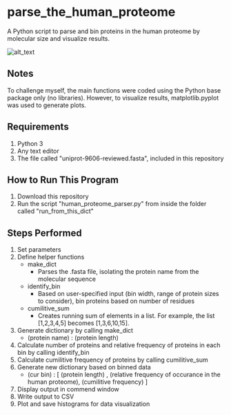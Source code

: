 # parse_the_human_proteome
A Python script to parse and bin proteins in the human proteome by molecular size and visualize results.

![alt_text](https://i.ibb.co/fYqPRfV/Num-Prot-0-1650-binwidth-50.png)

## Notes
To challenge myself, the main functions were coded using the Python base package only (no libraries). However, to visualize results, matplotlib.pyplot was used to generate plots.

## Requirements
1. Python 3
2. Any text editor
3. The file called "uniprot-9606-reviewed.fasta", included in this repository

## How to Run This Program
1. Download this repository
2. Run the script "human_proteome_parser.py" from inside the folder called "run_from_this_dict"

## Steps Performed
1. Set parameters
2. Define helper functions
    - make_dict
        - Parses the .fasta file, isolating the protein name from the molecular sequence
    - identify_bin
        - Based on user-specified input (bin width, range of protein sizes to consider), bin proteins based on number of residues
    - cumilitive_sum
        - Creates running sum of elements in a list. For example, the list [1,2,3,4,5] becomes [1,3,6,10,15].
3. Generate dictionary by calling make_dict
    - (protein name) : (protein length)
5. Calculate number of proteins and relative frequency of proteins in each bin by calling identify_bin
6. Calculate cumilitive frequency of proteins by calling cumilitive_sum
7. Generate new dictionary based on binned data
    - (cur bin) : [ (protein length) , (relative frequency of occurance in the human proteome), (cumilitive frequency) ]
9. Display output in commend window
10. Write output to CSV
11. Plot and save histograms for data visualization
